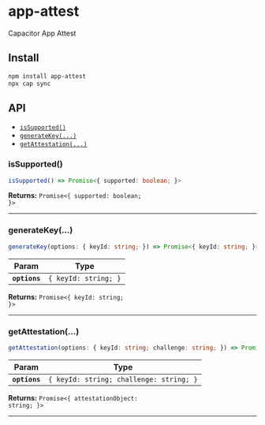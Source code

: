 # app-attest

Capacitor App Attest

## Install

```bash
npm install app-attest
npx cap sync
```

## API

<docgen-index>

* [`isSupported()`](#issupported)
* [`generateKey(...)`](#generatekey)
* [`getAttestation(...)`](#getattestation)

</docgen-index>

<docgen-api>
<!--Update the source file JSDoc comments and rerun docgen to update the docs below-->

### isSupported()

```typescript
isSupported() => Promise<{ supported: boolean; }>
```

**Returns:** <code>Promise&lt;{ supported: boolean; }&gt;</code>

--------------------


### generateKey(...)

```typescript
generateKey(options: { keyId: string; }) => Promise<{ keyId: string; }>
```

| Param         | Type                            |
| ------------- | ------------------------------- |
| **`options`** | <code>{ keyId: string; }</code> |

**Returns:** <code>Promise&lt;{ keyId: string; }&gt;</code>

--------------------


### getAttestation(...)

```typescript
getAttestation(options: { keyId: string; challenge: string; }) => Promise<{ attestationObject: string; }>
```

| Param         | Type                                               |
| ------------- | -------------------------------------------------- |
| **`options`** | <code>{ keyId: string; challenge: string; }</code> |

**Returns:** <code>Promise&lt;{ attestationObject: string; }&gt;</code>

--------------------

</docgen-api>
